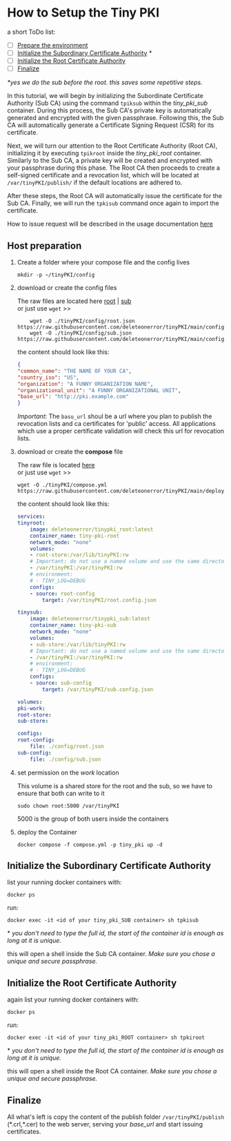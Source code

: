 # How to Setup the Tiny PKI

a short ToDo list:

- [ ] [Prepare the environment](#host-preparation)
- [ ] [Initialize the Subordinary Certificate Authority](#initialize-the-subordinary-certificate-authority) \*
- [ ] [Initialize the Root Certificate Authority](#initialize-the-root-certificate-authority)
- [ ] [Finalize](#finalize)

*\*yes we do the sub before the root. this saves some repetitive steps.*

In this tutorial, we will begin by initializing the Subordinate Certificate Authority (Sub CA) using the command `tpiksub` within the *tiny_pki_sub* container. During this process, the Sub CA's private key is automatically generated and encrypted with the given passphrase. Following this, the Sub CA will automatically generate a Certificate Signing Request (CSR) for its certificate.

Next, we will turn our attention to the Root Certificate Authority (Root CA), initializing it by executing `tpikroot` inside the *tiny_pki_root* container. Similarly to the Sub CA, a private key will be created and encrypted with your passphrase during this phase. The Root CA then proceeds to create a self-signed certificate and a revocation list, which will be located at `/var/tinyPKI/publish/` if the default locations are adhered to.

After these steps, the Root CA will automatically issue the certificate for the Sub CA. Finally, we will run the `tpkisub` command once again to import the certificate.

How to issue request will be described in the usage documentation [here](./usage.md)

## Host preparation

1. Create a folder where your compose file and the config lives

    ``` shell
    mkdir -p ~/tinyPKI/config
    ```

2. download or create the config files

    The raw files are located here [root](https://raw.githubusercontent.com/deleteonerror/tinyPKI/main/configs/tinypki.root.example.json) | [sub](https://raw.githubusercontent.com/deleteonerror/tinyPKI/main/configs/tinypki.sub.example.json)  
    or just use `wget` >>

    ``` shell
        wget -O ./tinyPKI/config/root.json https://raw.githubusercontent.com/deleteonerror/tinyPKI/main/configs/tinypki.root.example.json
        wget -O ./tinyPKI/config/sub.json https://raw.githubusercontent.com/deleteonerror/tinyPKI/main/configs/tinypki.sub.example.json
    ```

    the content should look like this:

    ``` json
    {
    "common_name": "THE NAME OF YOUR CA",
    "country_iso": "US",
    "organization": "A FUNNY ORGANIZATION NAME",
    "organizational_unit": "A FUNNY ORGANIZATIONAL UNIT",
    "base_url": "http://pki.example.com"
    }    
    ```

    *Important*: The `basu_url` shoul be a url where you plan to publish the revocation lists and ca certificates for 'public' access. All applications which use a proper certificate validation will check this url for revocation lists.

3. download or create the **compose** file

    The raw file is located [here](https://raw.githubusercontent.com/deleteonerror/tinyPKI/main/deploy/compose.yml)  
    or just use `wget` >>

    ```shell
    wget -O ./tinyPKI/compose.yml https://raw.githubusercontent.com/deleteonerror/tinyPKI/main/deploy/compose.yml
    ```

    the content should look like this:

    ``` yml
    services:
    tinyroot:
        image: deleteonerror/tinypki_root:latest
        container_name: tiny-pki-root
        network_mode: "none"
        volumes:
        - root-store:/var/lib/tinyPKI:rw
        # Important: do not use a named volume and use the same directory as on the Sub CA
        - /var/tinyPKI:/var/tinyPKI:rw
        # environment:
        # - TINY_LOG=DEBUG
        configs:
        - source: root-config
            target: /var/tinyPKI/root.config.json

    tinysub:
        image: deleteonerror/tinypki_sub:latest
        container_name: tiny-pki-sub
        network_mode: "none"
        volumes:
        - sub-store:/var/lib/tinyPKI:rw
        # Important: do not use a named volume and use the same directory as on the Root CA
        - /var/tinyPKI:/var/tinyPKI:rw
        # environment:
        # - TINY_LOG=DEBUG
        configs:
        - source: sub-config
            target: /var/tinyPKI/sub.config.json

    volumes:
    pki-work:
    root-store:
    sub-store:

    configs:
    root-config:
        file: ./config/root.json
    sub-config:
        file: ./config/sub.json
    ```

4. set permission on the *work* location

    This volume is a shared store for the root and the sub, so we have to ensure that both can write to it

    ``` shell
    sudo chown root:5000 /var/tinyPKI
    ```

    5000 is the group of both users inside the containers

5. deploy the Container

    ``` shell
    docker compose -f compose.yml -p tiny_pki up -d
    ```

## Initialize the Subordinary Certificate Authority

list your running docker containers with:

``` shell
docker ps
```

run:

``` shell
docker exec -it <id of your tiny_pki_SUB container> sh tpkisub
```

\* *you don't need to type the full id, the start of the container id is enough as long at it is unique.*
  
this will open a shell inside the Sub CA container. *Make sure you chose a unique and secure passphrase.*

## Initialize the Root Certificate Authority

again list your running docker containers with:

``` shell
docker ps
```

run:

``` shell
docker exec -it <id of your tiny_pki_ROOT container> sh tpkiroot
```

\* *you don't need to type the full id, the start of the container id is enough as long at it is unique.*
  
this will open a shell inside the Root CA container. *Make sure you chose a unique and secure passphrase.*

## Finalize

All what's left is copy the content of the publish folder `/var/tinyPKI/publish` (\*.crl,\*.cer) to the web server, serving your *base_url* and start issuing certificates.
